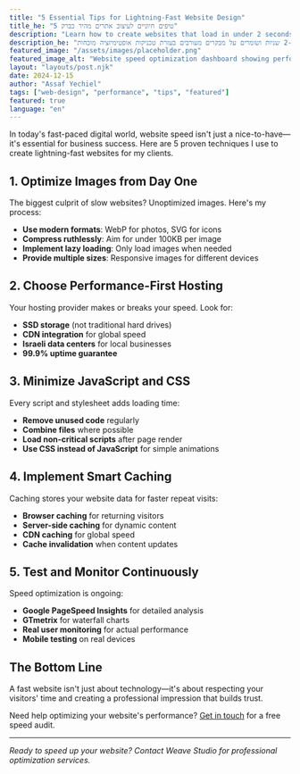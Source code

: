 ```yaml
---
title: "5 Essential Tips for Lightning-Fast Website Design"
title_he: "5 טיפים חיוניים לעיצוב אתרים מהיר כברק"
description: "Learn how to create websites that load in under 2 seconds and keep visitors engaged with these proven performance optimization techniques."
description_he: "למדו איך ליצור אתרים שנטענים תוך פחות מ-2 שניות ושומרים על מבקרים מעורבים בעזרת טכניקות אופטימיזציה מוכחות."
featured_image: "/assets/images/placeholder.png"
featured_image_alt: "Website speed optimization dashboard showing performance metrics"
layout: "layouts/post.njk"
date: 2024-12-15
author: "Assaf Yechiel"
tags: ["web-design", "performance", "tips", "featured"]
featured: true
language: "en"
---
```


In today's fast-paced digital world, website speed isn't just a nice-to-have—it's essential for business success. Here are 5 proven techniques I use to create lightning-fast websites for my clients.

## 1. Optimize Images from Day One

The biggest culprit of slow websites? Unoptimized images. Here's my process:

- **Use modern formats**: WebP for photos, SVG for icons
- **Compress ruthlessly**: Aim for under 100KB per image
- **Implement lazy loading**: Only load images when needed
- **Provide multiple sizes**: Responsive images for different devices

## 2. Choose Performance-First Hosting

Your hosting provider makes or breaks your speed. Look for:

- **SSD storage** (not traditional hard drives)
- **CDN integration** for global speed
- **Israeli data centers** for local businesses
- **99.9% uptime guarantee**

## 3. Minimize JavaScript and CSS

Every script and stylesheet adds loading time:

- **Remove unused code** regularly
- **Combine files** where possible  
- **Load non-critical scripts** after page render
- **Use CSS instead of JavaScript** for simple animations

## 4. Implement Smart Caching

Caching stores your website data for faster repeat visits:

- **Browser caching** for returning visitors
- **Server-side caching** for dynamic content
- **CDN caching** for global speed
- **Cache invalidation** when content updates

## 5. Test and Monitor Continuously

Speed optimization is ongoing:

- **Google PageSpeed Insights** for detailed analysis
- **GTmetrix** for waterfall charts
- **Real user monitoring** for actual performance
- **Mobile testing** on real devices

## The Bottom Line

A fast website isn't just about technology—it's about respecting your visitors' time and creating a professional impression that builds trust.

Need help optimizing your website's performance? [Get in touch](/contact/) for a free speed audit.

---

*Ready to speed up your website? Contact Weave Studio for professional optimization services.*
